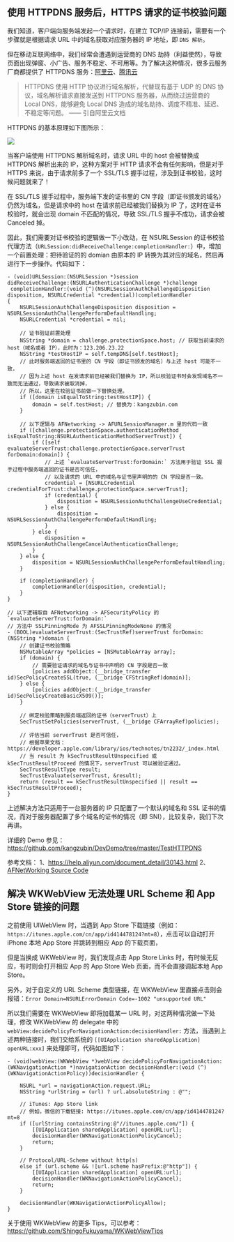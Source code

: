 ## 使用 HTTPDNS 服务后，HTTPS 请求的证书校验问题

我们知道，客户端向服务端发起一个请求时，在建立 TCP/IP 连接前，需要有一个步骤就是根据请求 URL 中的域名获取对应服务器的 IP 地址，即 `DNS 解析`。

但在移动互联网络中，我们经常会遭遇到运营商的 DNS 劫持（利益使然），导致页面出现弹窗、小广告、服务不稳定、不可用等。为了解决这种情况，很多云服务厂商都提供了 HTTPDNS 服务：[阿里云](https://www.aliyun.com/product/httpdns?spm=5176.10695662.765261.732.16cf5279THiIA4)、[腾讯云](https://cloud.tencent.com/product/hd?from=qcloudHpHeaderHd)

>HTTPDNS 使用 HTTP 协议进行域名解析，代替现有基于 UDP 的 DNS 协议，域名解析请求直接发送到 HTTPDNS 服务器，从而绕过运营商的 Local DNS，能够避免 Local DNS 造成的域名劫持、调度不精准、延迟、不稳定等问题。 —— 引自阿里云文档

HTTPDNS 的基本原理如下图所示：

![](https://github.com/iOS-Tips/iOS-tech-set/blob/master/images/2018/03/2-1.png?raw=true)

当客户端使用 HTTPDNS 解析域名时，请求 URL 中的 host 会被替换成 HTTPDNS 解析出来的 IP，这种方案对于 HTTP 请求不会有任何影响，但是对于 HTTPS 来说，由于请求前多了一个 SSL/TLS 握手过程，涉及到证书校验，这时候问题就来了！

在 SSL/TLS 握手过程中，服务端下发的证书里的 CN 字段（即证书颁发的域名）仍然为域名，但是请求中的 host 在请求前已经被我们替换为 IP 了，这时在证书校验时，就会出现 domain 不匹配的情况，导致 SSL/TLS 握手不成功，请求会被 Canceled 掉。

因此，我们需要对证书校验的逻辑做一下小改动，在 NSURLSession 的证书校验代理方法（`URLSession:didReceiveChallenge:completionHandler:`）中，增加一个前置处理：把待验证的的 domian 由原本的 IP 转换为其对应的域名，然后再进行下一步操作。代码如下：

```objc
- (void)URLSession:(NSURLSession *)session
didReceiveChallenge:(NSURLAuthenticationChallenge *)challenge
 completionHandler:(void (^)(NSURLSessionAuthChallengeDisposition disposition, NSURLCredential *credential))completionHandler
{
    NSURLSessionAuthChallengeDisposition disposition = NSURLSessionAuthChallengePerformDefaultHandling;
    NSURLCredential *credential = nil;
    
    // 证书验证前置处理
    NSString *domain = challenge.protectionSpace.host; // 获取当前请求的 host（域名或者 IP），此时为：123.206.23.22
    NSString *testHostIP = self.tempDNS[self.testHost];
    // 此时服务端返回的证书里的 CN 字段（即证书颁发的域名）与上述 host 可能不一致，
    // 因为上述 host 在发请求前已经被我们替换为 IP，所以校验证书时会发现域名不一致而无法通过，导致请求被取消掉，
    // 所以，这里在校验证书前做一下替换处理。
    if ([domain isEqualToString:testHostIP]) {
        domain = self.testHost; // 替换为：kangzubin.com
    }
    
    // 以下逻辑与 AFNetworking -> AFURLSessionManager.m 里的代码一致
    if ([challenge.protectionSpace.authenticationMethod isEqualToString:NSURLAuthenticationMethodServerTrust]) {
        if ([self evaluateServerTrust:challenge.protectionSpace.serverTrust forDomain:domain]) {
            // 上述 `evaluateServerTrust:forDomain:` 方法用于验证 SSL 握手过程中服务端返回的证书是否可信任，
            // 以及请求的 URL 中的域名与证书里声明的的 CN 字段是否一致。
            credential = [NSURLCredential credentialForTrust:challenge.protectionSpace.serverTrust];
            if (credential) {
                disposition = NSURLSessionAuthChallengeUseCredential;
            } else {
                disposition = NSURLSessionAuthChallengePerformDefaultHandling;
            }
        } else {
            disposition = NSURLSessionAuthChallengeCancelAuthenticationChallenge;
        }
    } else {
        disposition = NSURLSessionAuthChallengePerformDefaultHandling;
    }
    
    if (completionHandler) {
        completionHandler(disposition, credential);
    }
}

// 以下逻辑取自 AFNetworking -> AFSecurityPolicy 的 `evaluateServerTrust:forDomain:`
// 方法中 SSLPinningMode 为 AFSSLPinningModeNone 的情况
- (BOOL)evaluateServerTrust:(SecTrustRef)serverTrust forDomain:(NSString *)domain {
    // 创建证书校验策略
    NSMutableArray *policies = [NSMutableArray array];
    if (domain) {
        // 需要验证请求的域名与证书中声明的 CN 字段是否一致
        [policies addObject:(__bridge_transfer id)SecPolicyCreateSSL(true, (__bridge CFStringRef)domain)];
    } else {
        [policies addObject:(__bridge_transfer id)SecPolicyCreateBasicX509()];
    }
    
    // 绑定校验策略到服务端返回的证书（serverTrust）上
    SecTrustSetPolicies(serverTrust, (__bridge CFArrayRef)policies);
    
    // 评估当前 serverTrust 是否可信任，
    // 根据苹果文档：https://developer.apple.com/library/ios/technotes/tn2232/_index.html
    // 当 result 为 kSecTrustResultUnspecified 或 kSecTrustResultProceed 的情况下，serverTrust 可以被验证通过。
    SecTrustResultType result;
    SecTrustEvaluate(serverTrust, &result);
    return (result == kSecTrustResultUnspecified || result == kSecTrustResultProceed);
}
```

上述解决方法只适用于一台服务器的 IP 只配置了一个默认的域名和 SSL 证书的情况，而对于服务器配置了多个域名的证书的情况（即 SNI），比较复杂，我们下次再讲。

详细的 Demo 参见：https://github.com/kangzubin/DevDemo/tree/master/TestHTTPDNS

参考文档：
1、https://help.aliyun.com/document_detail/30143.html
2、[AFNetWorking Source Code](https://github.com/AFNetworking/AFNetworking)

## 解决 WKWebView 无法处理 URL Scheme 和 App Store 链接的问题

之前使用 UIWebView 时，当遇到 App Store 下载链接（例如：`https://itunes.apple.com/cn/app/id414478124?mt=8`），点击可以自动打开 iPhone 本地 App Store 并跳转到相应 App 的下载页面，

但是当换成 WKWebView 时，我们发现点击 App Store Links 时，有时候无反应，有时则会打开相应 App 的 App Store Web 页面，而不会直接调起本地 App Store。

另外，对于自定义的 URL Scheme 类型链接，在 WKWebView 里直接点击则会报错：`Error Domain=NSURLErrorDomain Code=-1002 "unsupported URL"`

所以我们需要在 WKWebView 即将加载某一 URL 时，对这两种情况做一下处理，修改 WKWebView 的 delegate 中的 `webView:decidePolicyForNavigationAction:decisionHandler:` 方法，当遇到上述两种链接时，我们交给系统的 `[[UIApplication sharedApplication] openURL:xxx]` 来处理即可，代码如图如下：

```objc
- (void)webView:(WKWebView *)webView decidePolicyForNavigationAction:(WKNavigationAction *)navigationAction decisionHandler:(void (^)(WKNavigationActionPolicy))decisionHandler {
    
    NSURL *url = navigationAction.request.URL;
    NSString *urlString = (url) ? url.absoluteString : @"";
    
    // iTunes: App Store link
    // 例如，微信的下载链接: https://itunes.apple.com/cn/app/id414478124?mt=8
    if ([urlString containsString:@"//itunes.apple.com/"]) {
        [[UIApplication sharedApplication] openURL:url];
        decisionHandler(WKNavigationActionPolicyCancel);
        return;
    }
    
    // Protocol/URL-Scheme without http(s)
    else if (url.scheme && ![url.scheme hasPrefix:@"http"]) {
        [[UIApplication sharedApplication] openURL:url];
        decisionHandler(WKNavigationActionPolicyCancel);
        return;
    }
    
    decisionHandler(WKNavigationActionPolicyAllow);
}
```

关于使用 WKWebView 的更多 Tips，可以参考：https://github.com/ShingoFukuyama/WKWebViewTips


